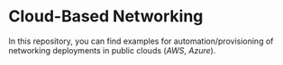 # Cloud-Based Networking
In this repository, you can find examples for automation/provisioning of networking deployments in public clouds (_AWS_, _Azure_). 
